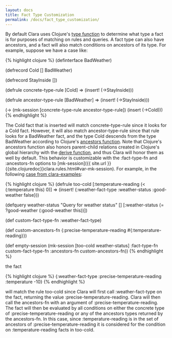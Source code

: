 ```yaml
---
layout: docs
title: Fact Type Customization
permalink: /docs/fact_type_customization/
---
```


By default Clara uses Clojure's [type function](https://clojuredocs.org/clojure.core/type) to determine what type a fact is for purposes of matching on rules and queries.  A fact type can also have ancestors, and a fact will also match conditions on ancestors of its type.  For example, suppose we have a case like:

{% highlight clojure %}
(definterface BadWeather)

(defrecord Cold []
     BadWeather)
	 
(defrecord StayInside [])

(defrule concrete-type-rule
  [Cold]
  =>
  (insert! (->StayInside)))
	
(defrule ancestor-type-rule
  [BadWeather]
  =>
  (insert! (->StayInside)))
	
(-> (mk-session [concrete-type-rule ancestor-type-rule])
    (insert (->Cold)))
{% endhighlight %}

The Cold fact that is inserted will match concrete-type-rule since it looks for a Cold fact.  However, it will also match ancestor-type-rule since that rule looks for a BadWeather fact, and the type Cold descends from the type BadWeather according to Clojure's [ancestors function](https://clojuredocs.org/clojure.core/ancestors).  Note that Clojure's ancestors function also honors parent-child relations created in Clojure's global hierarchy with the [derive function](https://clojuredocs.org/clojure.core/derive), and thus Clara will honor them as well by default.  This behavior is customizable with the :fact-type-fn and :ancestors-fn options to [mk-session]({{ site.url }}{{site.clojuredoc}}clara.rules.html#var-mk-session).
For example, in the following [case from clara-examples](https://github.com/cerner/clara-examples/blob/master/src/main/clojure/clara/examples/fact_type_options.clj):

{% highlight clojure %}
(defrule too-cold
  [:temperature-reading (< (:temperature this) 0)]
  =>
  (insert! {:weather-fact-type :weather-status
              :good-weather false}))

(defquery weather-status
  "Query for weather status"
  []
  [:weather-status (= ?good-weather (:good-weather this))])

(def custom-fact-type-fn :weather-fact-type)

(def custom-ancestors-fn {:precise-temperature-reading #{:temperature-reading}})

(def empty-session (mk-session [too-cold weather-status]
                               :fact-type-fn custom-fact-type-fn
                               :ancestors-fn custom-ancestors-fn))
{% endhighlight %}

the fact 

{% highlight clojure %}
{:weather-fact-type :precise-temperature-reading :temperature -10}
{% endhighlight %}

will match the rule too-cold since Clara will first call :weather-fact-type on the fact, returning the value :precise-temperature-reading.  Clara will then call the ancestors-fn with an argument of :precise-temperature-reading.  The fact will then be evaluated by all conditions on either the concrete type of :precise-temperature-reading or any of the ancestors types returned by the ancestors-fn.  In this case, since :temperature-reading is in the set of ancestors of :precise-temperature-reading it is considered for the condition on :temperature-reading facts in too-cold.


